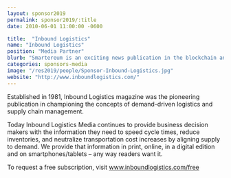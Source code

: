 ```yaml
---
layout: sponsor2019
permalink: sponsor2019/:title
date: 2010-06-01 11:00:00 -0600

title:  "Inbound Logistics"
name: "Inbound Logistics"
position: "Media Partner"
blurb: "Smartereum is an exciting news publication in the blockchain and crypto industry."
categories: sponsors-media
image: "/res2019/people/Sponsor-Inbound-Logistics.jpg"
website: "http://www.inboundlogistics.com/"
---
```


Established in 1981, Inbound Logistics magazine was the pioneering publication in championing the concepts of demand-driven logistics and supply chain management. 

Today Inbound Logistics Media continues to provide business decision makers with the information they need to speed cycle times, reduce inventories, and neutralize transportation cost increases by aligning supply to demand. We provide that information in print, online, in a digital edition and on smartphones/tablets – any way readers want it.

To request a free subscription, visit <a href="http://www.inboundlogistics.com/free">www.inboundlogistics.com/free</a>
